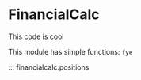 # FinancialCalc
This code is cool

This module has simple functions:
`fye`

::: financialcalc.positions